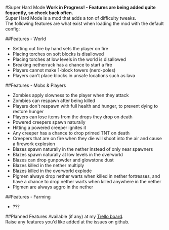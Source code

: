 #Super Hard Mode
**Work in Progress! - Features are being added quite fequently, so check back often.**  
Super Hard Mode is a mod that adds a ton of difficulty tweaks.  
The following features are what exist when loading the mod with the default config:

##Features - World
* Setting out fire by hand sets the player on fire
* Placing torches on soft blocks is disallowed
* Placing torches at low levels in the world is disallowed
* Breaking netherrack has a chance to start a fire
* Players cannot make 1-block towers (nerd-poles)
* Players can't place blocks in unsafe locations such as lava

##Features - Mobs & Players
* Zombies apply slowness to the player when they attack
* Zombies can respawn after being killed
* Players don't respawn with full health and hunger, to prevent dying to restore hunger
* Players can lose items from the drops they drop on death
* Powered creepers spawn naturally
* Hitting a powered creeper ignites it
* Any creeper has a chance to drop primed TNT on death
* Creepers that are on fire when they die will shoot into the air and cause a firework explosion
* Blazes spawn naturally in the nether instead of only near spawners
* Blazes spawn naturally at low levels in the overworld
* Blazes can drop gunpowder and glowstone dust
* Blazes killed in the nether multiply
* Blazes killed in the overworld explode
* Pigmen always drop nether warts when killed in nether fortresses, and have a chance to drop nether warts when killed anywhere in the nether
* Pigmen are always aggro in the nether

##Features - Farming
* ???

##Planned Features
Available (if any) at my [Trello board](https://trello.com/b/Mtvgrxlf/mattdahepic-minecraft-mods).  
Raise any features you'd like added at the issues on github.